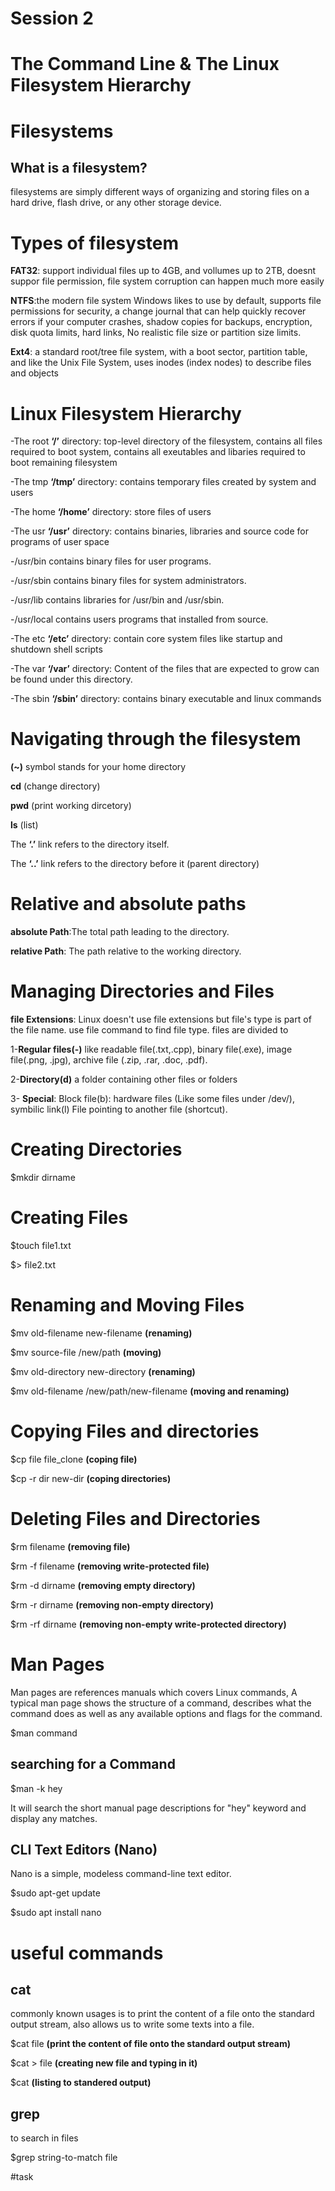 # Session 2


# The Command Line & The Linux Filesystem Hierarchy

# Filesystems

## What is a filesystem?
filesystems are simply different ways of organizing and storing 
files on a hard drive, flash drive, or any other storage device.

# Types of filesystem

**FAT32**: support individual files up to 4GB, and vollumes up to 2TB, doesnt suppor file permission,
file system corruption can happen much more easily

**NTFS**:the modern file system Windows likes to use by default, supports file permissions for security, 
a change journal that can help quickly recover errors if your computer crashes, shadow copies for backups,
encryption, disk quota limits, hard links, No realistic file size or partition size limits.

**Ext4**: a standard root/tree file system, with a boot sector, partition table, and like the Unix File System, 
uses inodes (index nodes) to describe files and objects




# Linux Filesystem Hierarchy

-The root **‘/’** directory: top-level directory of the filesystem, contains all files required to boot system, contains all exeutables and libaries required to boot remaining filesystem

-The tmp **‘/tmp’** directory: contains temporary files created by system and users

-The home **‘/home’** directory: store files of users

-The usr **‘/usr’** directory: contains binaries, libraries and source code for programs of user space

-/usr/bin contains binary files for user programs. 

-/usr/sbin contains binary files for system administrators. 

-/usr/lib contains libraries for /usr/bin and /usr/sbin. 

-/usr/local contains users programs that installed from source.

-The etc **‘/etc’** directory: contain core system files like startup and shutdown shell scripts

-The var **‘/var’** directory: Content of the files that are expected to grow can be found under this directory.

-The sbin **‘/sbin’** directory: contains binary executable and linux commands


# Navigating through the filesystem

**(~)** symbol stands for your home directory

**cd** (change directory)

**pwd** (print working dircetory)

**ls** (list)

The **‘.’** link refers to the directory itself.

The **‘..’** link refers to the directory before it (parent directory)


# Relative and absolute paths
**absolute Path**:The total path leading to the directory.

**relative Path**: The path relative to the working directory.


# Managing Directories and Files

**file Extensions**: Linux doesn't use file extensions but file's type is part of the file name. use file command to find file type. files are divided to 

1-**Regular files(-)** like readable file(.txt,.cpp), binary file(.exe), image file(.png, .jpg), archive file (.zip, .rar, .doc, .pdf).

2-**Directory(d)** a folder containing other files or folders

3- **Special**: Block file(b): hardware files (Like some files under /dev/), symbilic link(l) File pointing to another file (shortcut).

# Creating Directories
$mkdir dirname

# Creating Files

$touch file1.txt

$> file2.txt


# Renaming and Moving Files

$mv old-filename new-filename       **(renaming)**

$mv source-file /new/path           **(moving)**

$mv old-directory new-directory      **(renaming)**

$mv old-filename /new/path/new-filename  **(moving and renaming)**

# Copying Files and directories

$cp file file_clone  **(coping file)**

$cp -r dir new-dir **(coping directories)**


# Deleting Files and Directories

$rm filename **(removing file)**

$rm -f filename **(removing write-protected file)**

$rm -d dirname **(removing empty directory)**

$rm -r dirname **(removing non-empty directory)**

$rm -rf dirname **(removing non-empty write-protected directory)**


# Man Pages

Man pages are references manuals which covers Linux commands, A typical man page shows the structure of a command, describes what the command does as well as any available options and flags for the command.

$man command

## searching for a Command

$man -k hey

It will search the short manual page descriptions for "hey" keyword and display any matches.

## CLI Text Editors (Nano)

Nano is a simple, modeless command-line text editor.

$sudo apt-get update

$sudo apt install nano

# useful commands

## cat

commonly known usages is to print the content of a file onto the standard output stream, also allows us to write some texts into a file.

$cat file **(print the content of file onto the standard output stream)**

$cat > file **(creating new file and typing in it)**

$cat  **(listing to standered output)**

## grep

to search in files

$grep string-to-match file


#task
